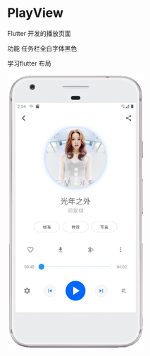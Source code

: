 # PlayView
Flutter 开发的播放页面


功能
任务栏全白字体黑色


学习flutter 布局


<img src="https://raw.githubusercontent.com/944095635/PlayView/master/Screenshot.png" align="center" width="310">
